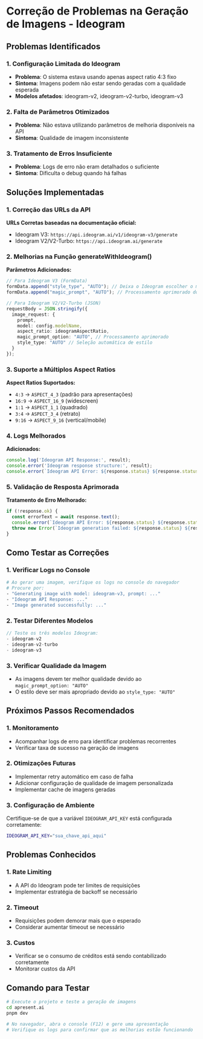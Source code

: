 # Correção de Problemas na Geração de Imagens - Ideogram

## Problemas Identificados

### 1. Configuração Limitada do Ideogram
- **Problema**: O sistema estava usando apenas aspect ratio 4:3 fixo
- **Sintoma**: Imagens podem não estar sendo geradas com a qualidade esperada
- **Modelos afetados**: ideogram-v2, ideogram-v2-turbo, ideogram-v3

### 2. Falta de Parâmetros Otimizados
- **Problema**: Não estava utilizando parâmetros de melhoria disponíveis na API
- **Sintoma**: Qualidade de imagem inconsistente

### 3. Tratamento de Erros Insuficiente
- **Problema**: Logs de erro não eram detalhados o suficiente
- **Sintoma**: Dificulta o debug quando há falhas

## Soluções Implementadas

### 1. Correção das URLs da API

**URLs Corretas baseadas na documentação oficial:**
- Ideogram V3: `https://api.ideogram.ai/v1/ideogram-v3/generate`
- Ideogram V2/V2-Turbo: `https://api.ideogram.ai/generate`

### 2. Melhorias na Função generateWithIdeogram()

**Parâmetros Adicionados:**
```typescript
// Para Ideogram V3 (FormData)
formData.append("style_type", "AUTO"); // Deixa o Ideogram escolher o melhor estilo
formData.append("magic_prompt", "AUTO"); // Processamento aprimorado do prompt

// Para Ideogram V2/V2-Turbo (JSON)
requestBody = JSON.stringify({
  image_request: {
    prompt,
    model: config.modelName,
    aspect_ratio: ideogramAspectRatio,
    magic_prompt_option: "AUTO", // Processamento aprimorado
    style_type: "AUTO" // Seleção automática de estilo
  }
});
```

### 3. Suporte a Múltiplos Aspect Ratios

**Aspect Ratios Suportados:**
- `4:3` → `ASPECT_4_3` (padrão para apresentações)
- `16:9` → `ASPECT_16_9` (widescreen)
- `1:1` → `ASPECT_1_1` (quadrado)
- `3:4` → `ASPECT_3_4` (retrato)
- `9:16` → `ASPECT_9_16` (vertical/mobile)

### 4. Logs Melhorados

**Adicionados:**
```typescript
console.log('Ideogram API Response:', result);
console.error('Ideogram response structure:', result);
console.error(`Ideogram API Error: ${response.status} ${response.statusText}`, errorText);
```

### 5. Validação de Resposta Aprimorada

**Tratamento de Erro Melhorado:**
```typescript
if (!response.ok) {
  const errorText = await response.text();
  console.error(`Ideogram API Error: ${response.status} ${response.statusText}`, errorText);
  throw new Error(`Ideogram generation failed: ${response.status} ${response.statusText} - ${errorText}`);
}
```

## Como Testar as Correções

### 1. Verificar Logs no Console
```bash
# Ao gerar uma imagem, verifique os logs no console do navegador
# Procure por:
- "Generating image with model: ideogram-v3, prompt: ..."
- "Ideogram API Response: ..."
- "Image generated successfully: ..."
```

### 2. Testar Diferentes Modelos
```typescript
// Teste os três modelos Ideogram:
- ideogram-v2
- ideogram-v2-turbo  
- ideogram-v3
```

### 3. Verificar Qualidade da Imagem
- As imagens devem ter melhor qualidade devido ao `magic_prompt_option: "AUTO"`
- O estilo deve ser mais apropriado devido ao `style_type: "AUTO"`

## Próximos Passos Recomendados

### 1. Monitoramento
- Acompanhar logs de erro para identificar problemas recorrentes
- Verificar taxa de sucesso na geração de imagens

### 2. Otimizações Futuras
- Implementar retry automático em caso de falha
- Adicionar configuração de qualidade de imagem personalizada
- Implementar cache de imagens geradas

### 3. Configuração de Ambiente
Certifique-se de que a variável `IDEOGRAM_API_KEY` está configurada corretamente:
```bash
IDEOGRAM_API_KEY="sua_chave_api_aqui"
```

## Problemas Conhecidos

### 1. Rate Limiting
- A API do Ideogram pode ter limites de requisições
- Implementar estratégia de backoff se necessário

### 2. Timeout
- Requisições podem demorar mais que o esperado
- Considerar aumentar timeout se necessário

### 3. Custos
- Verificar se o consumo de créditos está sendo contabilizado corretamente
- Monitorar custos da API

## Comando para Testar

```bash
# Execute o projeto e teste a geração de imagens
cd apresent.ai
pnpm dev

# No navegador, abra o console (F12) e gere uma apresentação
# Verifique os logs para confirmar que as melhorias estão funcionando
``` 